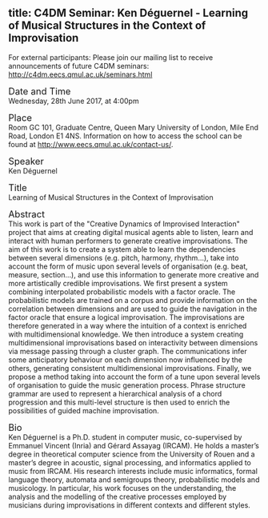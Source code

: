 title: C4DM Seminar: Ken Déguernel - Learning of Musical Structures in the Context of Improvisation
-----------------

<p>For external participants: Please join our mailing list to receive announcements of future C4DM seminars: <a href="http://c4dm.eecs.qmul.ac.uk/seminars.html">http://c4dm.eecs.qmul.ac.uk/seminars.html</a></p>


<span style="font-size: 130%;">Date and Time</span></br>
Wednesday, 28th June 2017, at 4:00pm

<span style="font-size: 130%;">Place</span></br>
Room GC 101, Graduate Centre, Queen Mary University of London, Mile End Road, London E1 4NS. Information on how to access the school can be found at <a href="http://www.eecs.qmul.ac.uk/contact-us/">http://www.eecs.qmul.ac.uk/contact-us/</a>.

<span style="font-size: 130%;">Speaker</span></br>
Ken Déguernel

<span style="font-size: 130%;">Title</span></br>
Learning of Musical Structures in the Context of Improvisation

<span style="font-size: 130%;">Abstract</span></br>
This work is part of the "Creative Dynamics of Improvised Interaction" project that aims at creating digital musical agents able to listen, learn and interact with human performers to generate creative improvisations. The aim of this work is to create a system able to learn the dependencies between several dimensions (e.g. pitch, harmony, rhythm…), take into account the form of music upon several levels of organisation (e.g. beat, measure, section…), and use this information to generate more creative and more artistically credible improvisations. We first present a system combining interpolated probabilistic models with a factor oracle. The probabilistic models are trained on a corpus and provide information on the correlation between dimensions and are used to guide the navigation in the factor oracle that ensure a logical improvisation. The improvisations are therefore generated in a way where the intuition of a context is enriched with multidimensional knowledge. We then introduce a system creating multidimensional improvisations based on interactivity between dimensions via message passing through a cluster graph. The communications infer some anticipatory behaviour on each dimension now influenced by the others, generating consistent multidimensional improvisations. Finally, we propose a method taking into account the form of a tune upon several levels of organisation to guide the music generation process. Phrase structure grammar are used to represent a hierarchical analysis of a chord progression and this multi-level structure is then used to enrich the possibilities of guided machine improvisation.

<span style="font-size: 130%;">Bio</span></br>
Ken Déguernel is a Ph.D. student in computer music, co-supervised by Emmanuel Vincent (Inria) and Gérard Assayag (IRCAM).  He holds a master’s degree in theoretical computer science from the University of Rouen and a master’s degree in acoustic, signal processing, and informatics applied to music from IRCAM. His research interests include music informatics, formal language theory, automata and semigroups theory, probabilistic models and musicology. In particular, his work focuses on the understanding, the analysis and the modelling of the creative processes employed by musicians during improvisations in different contexts and different styles.
